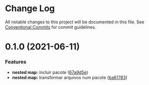 # Change Log

All notable changes to this project will be documented in this file.
See [Conventional Commits](https://conventionalcommits.org) for commit guidelines.

# 0.1.0 (2021-06-11)


### Features

* **nested map:** incluir pacote ([67a9d5e](https://github.com/hjcostabr76/ts-utils/commit/67a9d5e4029a9d4c1ad58a3fa35c3e602cd70608))
* **nested map:** transformar arquivos num pacote ([ba61783](https://github.com/hjcostabr76/ts-utils/commit/ba6178354d5e13da4f8082b685d8d17c25a9cd7b))
